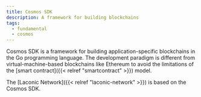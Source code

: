 ```yaml
---
title: Cosmos SDK
description: A framework for building blockchains
tags:
  - fundamental
  - cosmos
---
```


Cosmos SDK is a framework for building application-specific blockchains in the Go programming language. The development paradigm is different from virtual-machine-based blockchains like Ethereum to avoid the limitations of the [smart contract]({{< relref "smartcontract" >}}) model. 

The [Laconic Network]({{< relref "laconic-network" >}}) is based on the Cosmos SDK. 
